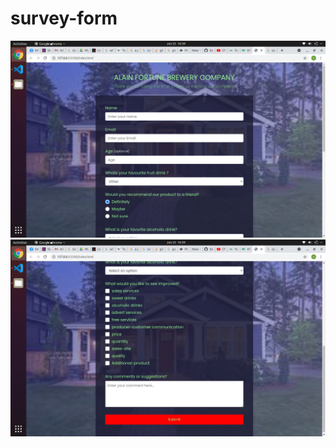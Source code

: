 # survey-form
![](imagesz/Screenshot%20from%202021-06-25%2016-59-09.png)
![](imagesz/Screenshot%20from%202021-06-25%2016-59-29.png)
